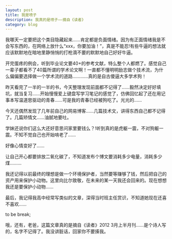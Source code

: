 ```yaml
---
layout: post
title: 我是喷子
description: 我真的是喷子——摘自《读者》
category: blog
---
```


我哪天一定要把这个类目隐藏起来……肯定都是负面情绪。因为有正面情绪我是不会写东西的，在网络上放什么“xxx，你要加油！”，真是不能忍!有些牛逼的想法就应该默默地在暗地里静悄悄的打枪滴不要的默默地自己好好牛逼。


开完蛋疼的例会，听到毕业论文要40+的参考文献，特么整个人都燃了。感觉自己一辈子都看不了40篇所谓的学术论文啊！一直都不懂明明励志做个技术流，为什么偏偏要选择做一个学术流的道路…………真的是自古傻逼大多学术狗！

昨天看完了一半的一半的书，今天整理发现前面都不记得了……毅然决定好好填坑，就当复习……开始慢慢爱上键盘写学习笔记的感觉了，仿佛回忆起了还在用记事本写温道思驱动的青春……可是我的青春已经被狗吃了。光光的……

今天还偶然发现了几年前自己的网易博客……几篇技术文，讲得东西自己都不记得了。几篇矫情文……油腻地要吐。

学妹还说你们这么大还好意思问家里要钱么？!听到真的是虎躯一震，不对狗躯一震。不知不觉自己也开始啃老了……

好像心情变好了……

让自己开心都要排放二氧化碳了，不知道发布个博文要消耗多少电量，消耗多少煤………

我还记得以前最终的理想是做一个环境保护者，当然要等赚够了钱，然后把自己的资产用来保护小动物。这里向比尔致敬，在未来的某一天我还会回来的。现在想想我还是要保护小动物……

最后，我记得我高中经常写类似的文章，深得当时班主任赏识，不知道她现在还喜不喜欢……

to be break;

哦，还有，老爸，这篇文章真的是摘自《读者》2012 3月上半月刊……是个诗人写的，名字不记得了。我没讲脏话，回家你不要揍我。
